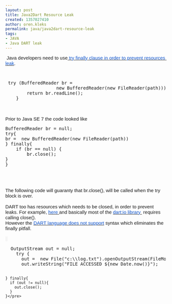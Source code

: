 ```yaml
---
layout: post
title: Java2Dart Resource Leak
created: 1357027410
author: oren.kleks
permalink: java/java2dart-resource-leak
tags:
- JAVA
- Java DART leak
---
```

<p>&nbsp;<b id="internal-source-marker_0.8324027063790709" style="font-weight: normal;"><span style="font-size: 15px; font-family: Arial; vertical-align: baseline; white-space: pre-wrap;">Java developers need to use</span><a href="http://docs.oracle.com/javase/tutorial/essential/exceptions/tryResourceClose.html"><span style="font-size: 15px; font-family: Arial; color: rgb(17, 85, 204); vertical-align: baseline; white-space: pre-wrap;"> try finally clause in order to prevent resources leak</span></a><span style="font-size: 15px; font-family: Arial; vertical-align: baseline; white-space: pre-wrap;">. </span></b></p>
<p><b id="internal-source-marker_0.8324027063790709" style="font-weight: normal;"><span style="font-size: 15px; font-family: Arial; vertical-align: baseline; white-space: pre-wrap;"> &nbsp;</span></b></p>
<pre title="code" class="brush: java;">
 try (BufferedReader br =
                   new BufferedReader(new FileReader(path))) {
        return br.readLine();
    }</pre>
<p><b id="internal-source-marker_0.8324027063790709" style="font-weight: normal;"><br />
<br />
<span style="font-size: 15px; font-family: Arial; vertical-align: baseline; white-space: pre-wrap;">Prior to Java SE 7 the code looked like</span><br />
</b></p>
<pre title="code" class="brush: java;">
BufferedReader br = null;
try{
br =  new BufferedReader(new FileReader(path))
} finally{
	if (br == null) {
		br.close();
}
}</pre>
<p><b id="internal-source-marker_0.8324027063790709" style="font-weight: normal;"><span style="font-size: 15px; font-family: Arial; vertical-align: baseline; white-space: pre-wrap;"><br class="kix-line-break" />
</span><br />
<span style="font-size: 15px; font-family: Arial; vertical-align: baseline; white-space: pre-wrap;">The following code will guaranty that br.close(), will be called when the try block is over.</span><br />
<br />
<span style="font-size: 15px; font-family: Arial; vertical-align: baseline; white-space: pre-wrap;">DART too has resources which needs to be closed, in order to prevent leaks. For example, </span><a href="http://api.dartlang.org/docs/bleeding_edge/dart_io/OutputStream.html#close"><span style="font-size: 15px; font-family: Arial; color: rgb(17, 85, 204); vertical-align: baseline; white-space: pre-wrap;">here </span></a><span style="font-size: 15px; font-family: Arial; vertical-align: baseline; white-space: pre-wrap;">and basically most of the </span><a href="http://api.dartlang.org/docs/bleeding_edge/dart_io.html"><span style="font-size: 15px; font-family: Arial; color: rgb(17, 85, 204); vertical-align: baseline; white-space: pre-wrap;">dart:io library </span></a><span style="font-size: 15px; font-family: Arial; vertical-align: baseline; white-space: pre-wrap;">&nbsp;requires calling close().</span><br />
<span style="font-size: 15px; font-family: Arial; vertical-align: baseline; white-space: pre-wrap;">However the </span><a href="https://groups.google.com/a/dartlang.org/forum/?fromgroups=#!topic/misc/XaVCi1_giCU"><span style="font-size: 15px; font-family: Arial; color: rgb(17, 85, 204); vertical-align: baseline; white-space: pre-wrap;">DART language does not support</span></a><span style="font-size: 15px; font-family: Arial; vertical-align: baseline; white-space: pre-wrap;"> syntax which eliminates the finally pitfall.</span><br />
<br />
<span style="font-size: 13px; font-family: Consolas; color: rgb(51, 51, 51); background-color: rgb(245, 245, 245); vertical-align: baseline; white-space: pre-wrap;"> &nbsp;</span></b></p>
<pre title="code" class="brush: java;">
  OutputStream out = null;
    try {
      out =  new File(&quot;c:\\log.txt&quot;).openOutputStream(FileMode.WRITE);
      out.writeString(&quot;FILE ACCESSED ${new Date.now()}&quot;);
      
    } finally{
      if (out != null){
        out.close();
      }
    }</pre>
<p>&nbsp;</p>
